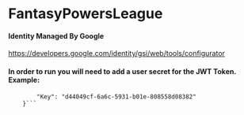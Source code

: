 # FantasyPowersLeague

#### Identity Managed By Google
<https://developers.google.com/identity/gsi/web/tools/configurator>

#### In order to run you will need to add a user secret for the JWT Token.  Example:
```"Jwt": {
        "Key": "d44049cf-6a6c-5931-b01e-808558d08382"
    }```